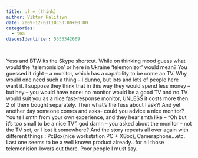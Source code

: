 ```yaml
---
title: :? = (think)
author: Viktor Halitsyn
date: 2009-12-01T10:53:00+00:00
categories:
  - tea
disqusIdentifier: 5353342669

---
```

Yess and BTW its the Skype shortcut. While on thinking mood guess what would the &#8216;telemonision&#8217; or here in Ukraine &#8216;telemonizor&#8217; would mean? You guessed it right &#8211; a monitor, which has a capability to be come an TV. Why would one need such a thing &#8211; I dunno, but lots and lots of people here want it. I suppose they think that in this way they would spend less money &#8211; but hey &#8211; you would have none: no monitor would be a good TV and no TV would suit you as a nice fast-response monitor, UNLESS it costs more then 2 of them bought separately. Then what&#8217;s the fuss about I ask?! And yet another day someone comes and asks- could you advice a nice monitor? You tell smth from your own experience, and they hear smth like &#8211; &#8220;Oh but it&#8217;s too small to be a nice TV&#8221;. god damn &#8211; you asked about the monitor &#8211; not the TV set, or I lost it somewhere? And the story repeats all over again with different things : PcBox(nice workstation PC + XBox), Cameraphone&#8230;etc. Last one seems to be a well known product already.. for all those telemonision-lovers out there. Poor people I must say.